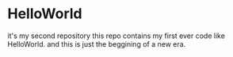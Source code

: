 # HelloWorld
it's my second repository
this repo contains my first ever code like HelloWorld. 
and this is just the beggining of a new era.
